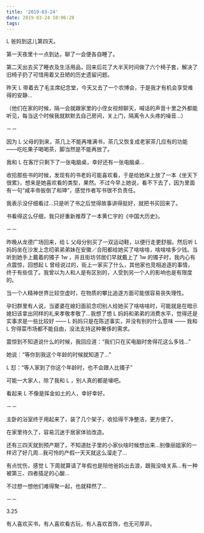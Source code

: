 ```yaml
---
title: '2019-03-24'
date: 2019-03-24 10:06:28
tags:
---
```


L 爸妈到这儿第四天。

第一天夜里十一点到达，聊了一会便各自睡了。

第二天出去买了睡衣及生活用品，回来后花了大半天时间做了六个椅子套，解决了旧椅子扔了可惜用着又丑陋的历史遗留问题。

昨天 L 带着去了毛主席纪念堂，今天又去了一个农博会，于是我才有机会享受难得的安静...

（他们在家的时候，隔一会就跟家里的小侄女视频聊天，喊话的声音十里之外都能听见，每当这个时候我就默默去自己房间，关上门，隔离令人头疼的噪音...）

－－

因为 L 父母的到来，茶几上不能再堆满书，茶几又恢复成老家茶几应有的功能——吃吃果子喝喝茶，脚当然是不能再放了。

我和 L 在客厅只剩下了一张电脑桌，幸好还有一张电脑桌...

收拾那些书的时候，发现有的书老妈可能喜欢看，于是给她床上放了一本《坐天下很累》，想来是她喜欢看的类型，果然。不过今早上她说，看不下去了，因为里面有一句“咸丰帝扳倒了和珅”，感觉作者写书很不负责任。

我表示没仔细看过...只是听了书之后觉得故事讲得挺好，就把书买回来了。

书看得这么仔细，我只好重新推荐了一本黄仁宇的《中国大历史》。

－－

昨晚从龙德广场回来，给 L 父母分别买了一双运动鞋，以便行走更舒服。然后听 L 妈妈坐在沙发上念叨弟弟弟妹在安徽／合阳都给她买了啥啥啥，啥啥啥多少钱。当听到她手上戴着的镯子 1w ，并且街坊邻居们早就戴上了 1w 的镯子时，我内心有点震惊，回想起 L 曾经说过的，街上一家买了什么，其他家也竞相追逐的事情，终于有些信了。我曾以为人和人是有区别的，人受到另一个人的影响也是有限度的。

当一个人精神世界比较空虚时，在物质的攀比追逐方面可能很容易丧失理性。

孕妇群里有人说，当婆婆在媳妇面前念叨别人给她买了啥啥啥时，可能就是在暗示媳妇该拿出同样的礼来孝敬孝敬了...我想了想 L 妈妈和弟弟的消费水平，觉得还是实事求是一些比较好 —— L 妈妈只是在陈述事实，并没有别的什么意味 —— 我和 L 穷得菜市场都不能自由，没法支持这种奢侈的需求。

震惊到不知道说什么的时候，我回应道：“我们只在买电脑时舍得花这么多钱...”

她说：“等你到我这个年龄的时候就知道了...”

L 怼：“等人家到了你这个年龄时，也不会跟人比镯子”

可能一大家人，除了我和 L ，别人真的都是壕吧。

看起来 L 不像是挥金如土的人，幸好幸好。

－－

主卧的浴室终于用起来了，装了几个架子，收拾得干净整洁，更方便了。

在家里待久了，容易沉迷于居家体验改造。

还有三四天就到预产期了，不知道肚子里的小家伙啥时候想出来...别像丽姐家的一样迟了好几周...我可怜的产假一天天就这么溜走了...

有点忧伤，感觉 L 下周就算请了年假也是陪他爸妈出去浪，跟我没啥关系...有一种被第三、四者插足的心酸...

不过想一想他们难得聚一起，也就释然了...

－－

3.25

有人喜欢买书，有人喜欢看古玩，有人喜欢首饰，也无可厚非。

